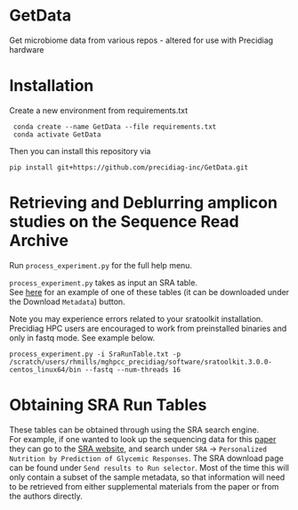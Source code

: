 # GetData
Get microbiome data from various repos - altered for use with Precidiag hardware

# Installation
Create a new environment from requirements.txt
```
 conda create --name GetData --file requirements.txt
 conda activate GetData
```

Then you can install this repository via
```
pip install git+https://github.com/precidiag-inc/GetData.git
```

# Retrieving and Deblurring amplicon studies on the Sequence Read Archive

Run `process_experiment.py` for the full help menu.

`process_experiment.py` takes as input an SRA table.  
See [here](https://www.ncbi.nlm.nih.gov/Traces/study/?acc=SRP189726&o=acc_s%3Aa) for an example of one of these tables (it can be downloaded under the Download `Metadata`) button.

Note you may experience errors related to your sratoolkit installation. Precidiag HPC users are encouraged to work from 
preinstalled binaries and only in fastq mode. See example below.
```
process_experiment.py -i SraRunTable.txt -p /scratch/users/rhmills/mghpcc_precidiag/software/sratoolkit.3.0.0-centos_linux64/bin --fastq --num-threads 16
```

# Obtaining SRA Run Tables
These tables can be obtained through using the SRA search engine.  
For example, if one wanted to look up the sequencing data for this [paper](https://www.cell.com/fulltext/S0092-8674(15)01481-6)
they can go to the [SRA website](https://www.ncbi.nlm.nih.gov/sra), and search under `SRA` -> `Personalized Nutrition by Prediction of Glycemic Responses`.
The SRA download page can be found under `Send results to Run selector`. Most of the time this will only contain a subset of the sample metadata, 
so that information will need to be retrieved from either supplemental materials from the paper or from the authors directly.

